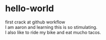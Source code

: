 # hello-world
first crack at github workflow <br/>
I am aaron and learning this is so stimulating.<br/>
I also like to ride my bike and eat mucho tacos.
